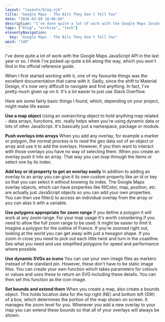 ```yaml
---
layout: "layouts/blog.njk"
title: "Google Maps - The Bits They Don't Tell You"
date: "2016-03-09 18:06:04"
description: "I've done quite a lot of work with the Google Maps JavaScript API in the last year or so"
tags: ["blog", "archive", "tech"]
eleventyNavigation:
  key: "Google Maps - The Bits They Don't Tell You"
wpid: "140"
---
```


I've done quite a lot of work with the Google Maps JavaScript API in the last year or so. I think I've picked up quite a bit along the way, which you won't find in the official reference guide.

When I first started working with it, one of my favourite things was the excellent documentation that came with it. Sadly, since the shift to Material Design, it's now very difficult to navigate and find anything. In fact, I've pretty much given up on it. It's a lot easier to just use Stack Overflow.

Here are some fairly basic things I found, which, depending on your project, might make life easier.

<strong>Use a map object</strong>
Using an overarching object to hold anything map related - data arrays, functions, etc. really helps when you're using dynamic data or lots of other JavaScript. It's basically just a namespace, package or module.

<strong>Push overlays into arrays</strong>
When you add any overlay, for example a marker or polygon, the normal process is to read the geo data out of an object or array and use it to add the overlays. However, if you then want to interact with those overlays you have no way of selecting them. When you create an overlay push it into an array. That way you can loop through the items or select one by its index.

<strong>Add key or id property to get an overlay easily</strong>
In addition to adding an overlay to an array you can give it its own custom property like an id or key so that you can select it without knowing its index. The Google Maps overlay objects, which can have properties like fillColor, map, position, etc. are actually just JavaScript objects so you can add your own properties. You can then use filter() to access an individual overlay from the array or you can alias it with a variable.

<strong>Use polygons appropriate for zoom range</strong>
If you define a polygon it will work at any zoom range. For your map usage it's worth considering if you need to allow the full zoom range to be used. It might be easier to limit it. Imagine a polygon for the outline of France. If you're zoomed right out, looking at the world you can get away with just a hexagon shape. If you zoom in close you need to pick out each little twist and turn in the coastline. See what you need and use simplified polygons for speed and performance where possible.

<strong>Use dynamic SVGs as icons</strong>
You can use your own image files as markers instead of the standard pin. However, these don't have to be static image files. You can create your own function which takes parameters for colours or values and uses these to return an SVG including these details. You can then set this function as the icon image.

<strong>Set bounds and extend them</strong>
When you create a map, also create a bounds object. This holds location data for the top right (NE) and bottom left (SW) of a box, which determines the portion of the map shown on screen. It manages the zoom level for you. Whenever you add a new overlay to your map you can extend these bounds so that all of your overlays will always be shown.
